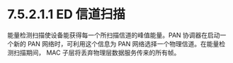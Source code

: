 # 7.5.2.1.1 ED 信道扫描
能量检测扫描使设备能获得每一个所扫描信道的峰值能量。PAN 协调器在启动一个新的 PAN 网络时，可利用这个信息为 PAN 网络选择一个物理信道。在能量检测扫描期间， MAC 子层将丢弃物理层数据服务传来的所有帧。
